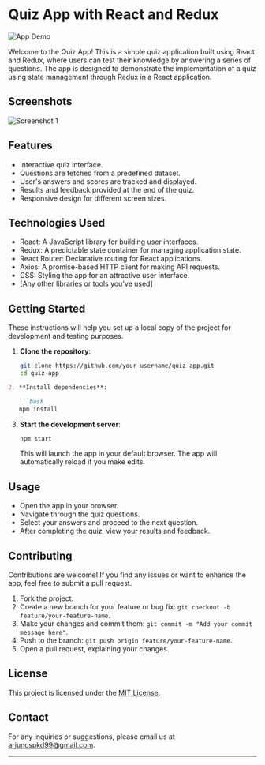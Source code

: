 # Quiz App with React and Redux

![App Demo](app_demo.gif) <!-- Replace with a screenshot or GIF of your app -->

Welcome to the Quiz App! This is a simple quiz application built using React and Redux, where users can test their knowledge by answering a series of questions. The app is designed to demonstrate the implementation of a quiz using state management through Redux in a React application.

## Screenshots

![Screenshot 1](https://drive.google.com/uc?id=1YCkYtUTj4nuKsPh78_vt-ySj75omCSPa) <!-- Replace with the actual image URL -->
## Features

- Interactive quiz interface.
- Questions are fetched from a predefined dataset.
- User's answers and scores are tracked and displayed.
- Results and feedback provided at the end of the quiz.
- Responsive design for different screen sizes.

## Technologies Used

- React: A JavaScript library for building user interfaces.
- Redux: A predictable state container for managing application state.
- React Router: Declarative routing for React applications.
- Axios: A promise-based HTTP client for making API requests.
- CSS: Styling the app for an attractive user interface.
- [Any other libraries or tools you've used]

## Getting Started

These instructions will help you set up a local copy of the project for development and testing purposes.

1. **Clone the repository**:

   ```bash
   git clone https://github.com/your-username/quiz-app.git
   cd quiz-app

```markdown
2. **Install dependencies**:

   ```bash
   npm install
   ```

3. **Start the development server**:

   ```bash
   npm start
   ```

   This will launch the app in your default browser. The app will automatically reload if you make edits.

## Usage

- Open the app in your browser.
- Navigate through the quiz questions.
- Select your answers and proceed to the next question.
- After completing the quiz, view your results and feedback.

## Contributing

Contributions are welcome! If you find any issues or want to enhance the app, feel free to submit a pull request.

1. Fork the project.
2. Create a new branch for your feature or bug fix: `git checkout -b feature/your-feature-name`.
3. Make your changes and commit them: `git commit -m "Add your commit message here"`.
4. Push to the branch: `git push origin feature/your-feature-name`.
5. Open a pull request, explaining your changes.

## License

This project is licensed under the [MIT License](LICENSE).

## Contact

For any inquiries or suggestions, please email us at arjuncspkd99@gmail.com.

---

```


